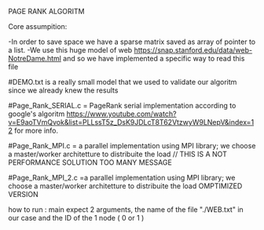 PAGE RANK ALGORITM

Core assumpition: 

  -In order to save space  we have a sparse matrix saved as array of pointer to a list.
  -We use this huge model of web 
   https://snap.stanford.edu/data/web-NotreDame.html
   and so we have implemented a specific way to read this file

#DEMO.txt is a really small model that we used to validate our algoritm since we already knew the results  
  
#Page_Rank_SERIAL.c =  PageRank serial implementation according to google's algoritm 
https://www.youtube.com/watch?v=E9aoTVmQvok&list=PLLssT5z_DsK9JDLcT8T62VtzwyW9LNepV&index=12 
for more info.

#Page_Rank_MPI.c = a parallel implementation using MPI library; we choose a master/worker architetture to distribuite the load
                    // THIS IS A NOT PERFORMANCE SOLUTION TOO MANY MESSAGE
                
#Page_Rank_MPI_2.c =a parallel implementation using MPI library; we choose a master/worker architetture to distribuite the load
                    OMPTIMIZED VERSION

how to run : main expect 2 arguments, the name of the file "./WEB.txt" in our case and the ID of the 1 node ( 0 or 1 )
